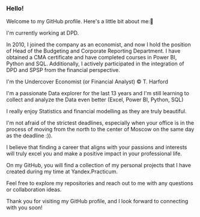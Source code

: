 ### Hello!

Welcome to my GitHub profile. Here's a little bit about me:👋

I'm currently working at DPD. 

In 2010, I joined the company as an economist, and now I hold the position of Head of the Budgeting and Corporate Reporting Department. I have obtained a CMA certificate and have completed courses in Power BI, Python and SQL. Additionally, I actively participated in the integration of DPD and SPSP from the financial perspective.

I'm the Undercover Economist (or Financial Analyst) © Т. Harford

I'm a passionate Data explorer for the last 13 years and I'm still learning to collect and analyze the Data even better (Excel, Power BI, Python, SQL)

I really enjoy Statistics and financial modelling as they are truly beautiful.

I'm not afraid of the strictest deadlines, especially when your office is in the process of moving from the north to the center of Moscow on the same day as the deadline :)).

I believe that finding a career that aligns with your passions and interests will truly excel you and make a positive impact in your professional life.


On my GitHub, you will find a collection of my personal projects that I have created during my time at Yandex.Practicum.

Feel free to explore my repositories and reach out to me with any questions or collaboration ideas. 

Thank you for visiting my GitHub profile, and I look forward to connecting with you soon!
